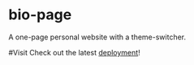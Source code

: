 # bio-page
A one-page personal website with a theme-switcher.

#Visit
Check out the latest [deployment](https://am-hernandez.github.io/bio-page/)!
